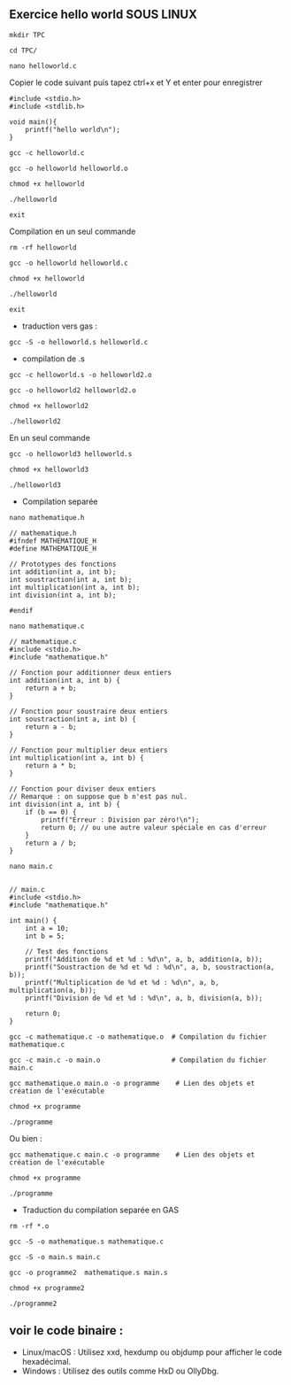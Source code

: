 ## Exercice hello world SOUS LINUX
```
mkdir TPC
```
```
cd TPC/
```
```
nano helloworld.c
```
Copier le code suivant puis tapez ctrl+x et Y et enter pour enregistrer
```
#include <stdio.h>
#include <stdlib.h>

void main(){
	printf("hello world\n");
}
```
```
gcc -c helloworld.c
```
```
gcc -o helloworld helloworld.o
```
```
chmod +x helloworld
```
```
./helloworld
 ```
```
exit
```
Compilation en un seul commande
```
rm -rf helloworld
```
```
gcc -o helloworld helloworld.c
```
```
chmod +x helloworld
```
```
./helloworld
 ```
```
exit
```
* traduction vers gas :
```
gcc -S -o helloworld.s helloworld.c
```
* compilation de .s
```
gcc -c helloworld.s -o helloworld2.o 
```
```
gcc -o helloworld2 helloworld2.o 
```
```
chmod +x helloworld2
```
```
./helloworld2
```
En un seul commande
```
gcc -o helloworld3 helloworld.s
```
```
chmod +x helloworld3
```
```
./helloworld3
```


* Compilation separée
```
nano mathematique.h
```
```
// mathematique.h
#ifndef MATHEMATIQUE_H
#define MATHEMATIQUE_H

// Prototypes des fonctions
int addition(int a, int b);
int soustraction(int a, int b);
int multiplication(int a, int b);
int division(int a, int b);

#endif
```
```
nano mathematique.c
```
```
// mathematique.c
#include <stdio.h>
#include "mathematique.h"

// Fonction pour additionner deux entiers
int addition(int a, int b) {
    return a + b;
}

// Fonction pour soustraire deux entiers
int soustraction(int a, int b) {
    return a - b;
}

// Fonction pour multiplier deux entiers
int multiplication(int a, int b) {
    return a * b;
}

// Fonction pour diviser deux entiers
// Remarque : on suppose que b n'est pas nul.
int division(int a, int b) {
    if (b == 0) {
        printf("Erreur : Division par zéro!\n");
        return 0; // ou une autre valeur spéciale en cas d'erreur
    }
    return a / b;
}
```
```
nano main.c
```
```

// main.c
#include <stdio.h>
#include "mathematique.h"

int main() {
    int a = 10;
    int b = 5;

    // Test des fonctions
    printf("Addition de %d et %d : %d\n", a, b, addition(a, b));
    printf("Soustraction de %d et %d : %d\n", a, b, soustraction(a, b));
    printf("Multiplication de %d et %d : %d\n", a, b, multiplication(a, b));
    printf("Division de %d et %d : %d\n", a, b, division(a, b));

    return 0;
}

```
```
gcc -c mathematique.c -o mathematique.o  # Compilation du fichier mathematique.c
```
```
gcc -c main.c -o main.o                  # Compilation du fichier main.c
```
```
gcc mathematique.o main.o -o programme    # Lien des objets et création de l'exécutable
```
```
chmod +x programme
```
```
./programme
```
Ou bien :

```
gcc mathematique.c main.c -o programme    # Lien des objets et création de l'exécutable
```
```
chmod +x programme
```
```
./programme
```
* Traduction du compilation separée en GAS
```
rm -rf *.o
```
```
gcc -S -o mathematique.s mathematique.c
```
```
gcc -S -o main.s main.c
```
```
gcc -o programme2  mathematique.s main.s
```
```
chmod +x programme2
```
```
./programme2
```

## voir le code binaire : 
* Linux/macOS : Utilisez xxd, hexdump ou objdump pour afficher le code hexadécimal.
* Windows : Utilisez des outils comme HxD ou OllyDbg.
